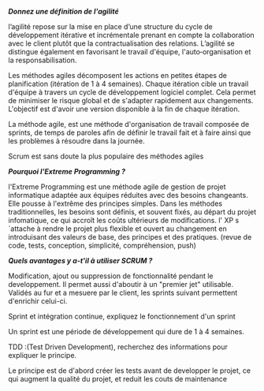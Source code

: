 ***Donnez une définition de l'agilité***

l’agilité repose sur la mise en place d’une structure du cycle de développement itérative et incrémentale prenant en compte la collaboration avec le client plutôt que la contractualisation des relations. L’agilité se distingue également en favorisant le travail d'équipe, l'auto‐organisation et la responsabilisation.

Les méthodes agiles décomposent les actions en petites étapes de planification (itération de 1 à 4 semaines). Chaque itération cible un travail d'équipe à travers un cycle de développement logiciel complet. Cela permet de minimiser le risque global et de s'adapter rapidement aux changements. L'objectif est d'avoir une version disponible à la fin de chaque itération.

La méthode agile, est une méthode d'organisation de travail composée de sprints, de temps de paroles afin de définir le travail fait et à faire ainsi que les problèmes à résoudre dans la journée.

Scrum est sans doute la plus populaire des méthodes agiles

***Pourquoi l'Extreme Programming ?***

l'Extreme Programming est une méthode agile de gestion de projet informatique adaptée aux équipes réduites avec des besoins changeants. Elle pousse à l'extrême des principes simples. Dans les méthodes traditionnelles, les besoins sont définis, et souvent fixés, au départ du projet infomatique, ce qui accroît les coûts ultérieurs de modifications. l' XP s´attache à rendre le projet plus flexible et ouvert au changement en introduisant des valeurs de base, des principes et des pratiques. (revue de code, tests, conception, simplicité, compréhension, push)

***Quels avantages y a-t'il à utiliser SCRUM ?***

Modification, ajout ou suppression de fonctionnalité pendant le developpement. Il permet aussi d'aboutir à un "premier jet" utilisable. Validés au fur et a mesuere par le client, les sprints suivant permettent d'enrichir celui-ci.

Sprint et intégration continue, expliquez le fonctionnement d'un sprint

Un sprint est une période de développement qui dure de 1 à 4 semaines.

TDD :(Test Driven Development), recherchez des informations pour expliquer le principe.

Le principe est de d'abord créer les tests avant de developper le projet, ce qui augment la qualité du projet, et reduit les couts de maintenance

